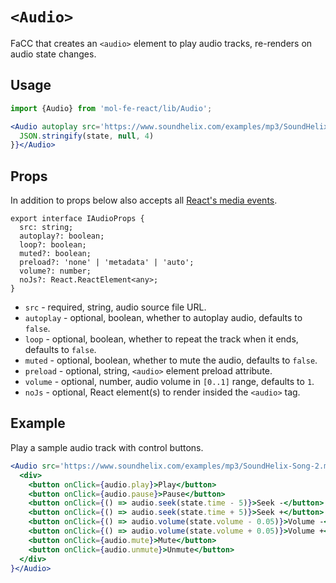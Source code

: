 # `<Audio>`

FaCC that creates an `<audio>` element to play audio tracks, re-renders on audio state changes.

## Usage

```jsx
import {Audio} from 'mol-fe-react/lib/Audio';

<Audio autoplay src='https://www.soundhelix.com/examples/mp3/SoundHelix-Song-2.mp3'>{(control, state) => {
  JSON.stringify(state, null, 4)
}}</Audio>
```

## Props

In addition to props below also accepts all [React's media events](https://reactjs.org/docs/events.html#media-events).

```tsx
export interface IAudioProps {
  src: string;
  autoplay?: boolean;
  loop?: boolean;
  muted?: boolean;
  preload?: 'none' | 'metadata' | 'auto';
  volume?: number;
  noJs?: React.ReactElement<any>;
}
```

  - `src` - required, string, audio source file URL.
  - `autoplay` - optional, boolean, whether to autoplay audio, defaults to `false`.
  - `loop` - optional, boolean, whether to repeat the track when it ends, defaults to `false`.
  - `muted` - optional, boolean, whether to mute the audio, defaults to `false`.
  - `preload` - optional, string, `<audio>` element preload attribute.
  - `volume` - optional, number, audio volume in `[0..1]` range, defaults to `1`.
  - `noJs` - optional, React element(s) to render insided the `<audio>` tag.

## Example

Play a sample audio track with control buttons.

```jsx
<Audio src='https://www.soundhelix.com/examples/mp3/SoundHelix-Song-2.mp3'>{(audio, state) =>
  <div>
    <button onClick={audio.play}>Play</button>
    <button onClick={audio.pause}>Pause</button>
    <button onClick={() => audio.seek(state.time - 5)}>Seek -</button>
    <button onClick={() => audio.seek(state.time + 5)}>Seek +</button>
    <button onClick={() => audio.volume(state.volume - 0.05)}>Volume -</button>
    <button onClick={() => audio.volume(state.volume + 0.05)}>Volume +</button>
    <button onClick={audio.mute}>Mute</button>
    <button onClick={audio.unmute}>Unmute</button>
  </div>
}</Audio>
```
